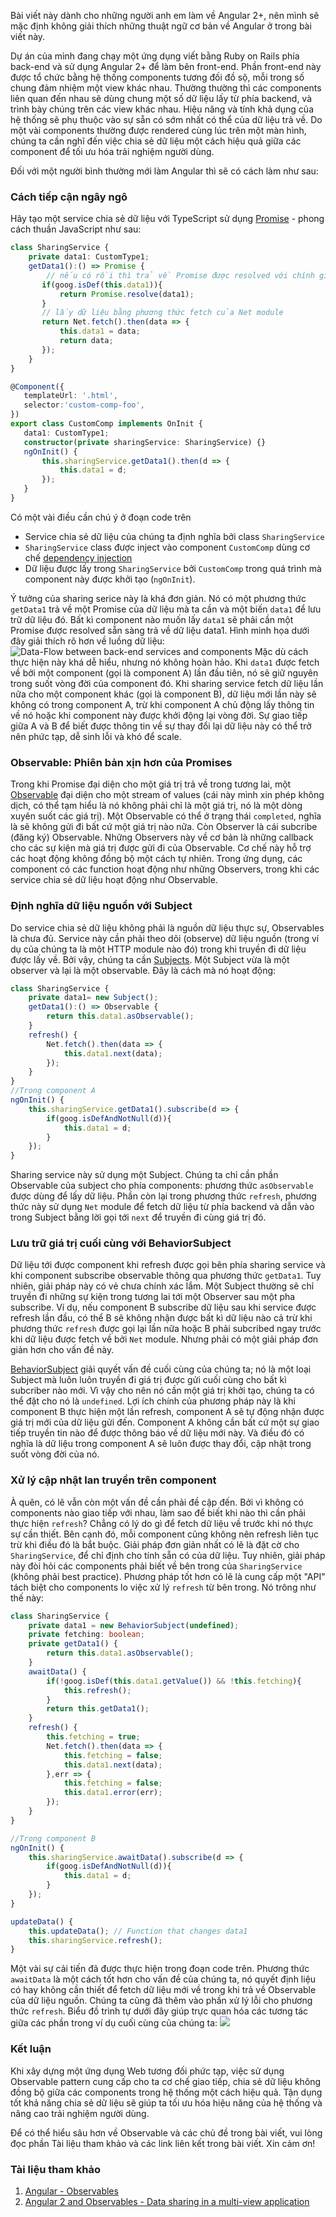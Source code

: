 Bài viết này dành cho những người anh em làm về Angular 2+, nên mình sẽ mặc định không giải thích những thuật ngữ cơ bản về Angular ở trong bài viết này.

Dự án của mình đang chạy một ứng dụng viết bằng Ruby on Rails phía back-end và sử dụng Angular 2+ để làm bên front-end. Phần front-end này được tổ chức bằng hệ thống components tương đối đồ sộ, mỗi trong số chung đảm nhiệm một view khác nhau. Thường thường thì các  components liên quan đến nhau sẽ dùng chung một số dữ liệu lấy từ phía backend, và trình bày chúng trên các view khác nhau. Hiệu năng và tính khả dụng của hệ thống sẽ phụ thuộc vào sự sẵn có sớm nhất có thể của dữ liệu trả về. Do một vài components thường được rendered cùng lúc trên một màn hình, chúng ta cần nghĩ đến việc chia sẻ dữ liệu một cách hiệu quả giữa các component để tối ưu hóa trải nghiệm người dùng.

Đối với một người bình thường mới làm Angular thì sẽ có cách làm như sau:
### Cách tiếp cận ngây ngô
Hãy tạo một service chia sẻ dữ liệu với TypeScript sử dụng [Promise](https://developer.mozilla.org/vi/docs/Web/JavaScript/Reference/Global_Objects/Promise) - phong cách thuần JavaScript như sau:
```ts
class SharingService {
    private data1: CustomType1;
    getData1():() => Promise {
        // nếu có rồi thì trả về Promise được resolved với chính giá trị đó
       if(goog.isDef(this.data1)){
           return Promise.resolve(data1);
       }
       // lấy dữ liệu bằng phương thức fetch của Net module
       return Net.fetch().then(data => {
           this.data1 = data;
           return data;
       });
    }
}			

@Component({
   templateUrl: '.html',
   selector:'custom-comp-foo',
})
export class CustomComp implements OnInit {
   data1: CustomType1;
   constructor(private sharingService: SharingService) {}
   ngOnInit() {
       this.sharingService.getData1().then(d => {
           this.data1 = d;
       });
   }
}
```

Có một vài điều cần chú ý ở đoạn code trên
* Service chia sẻ dữ liệu của chúng ta định nghĩa bởi class `SharingService`
* `SharingService` class được inject vào component `CustomComp` dùng cơ chế [dependency injection](https://angular.io/guide/dependency-injection)
* Dữ liệu được lấy trong `SharingService` bởi `CustomComp` trong quá trình mà component này được khởi tạo (`ngOnInit`).

Ý tưởng của sharing serice này là khá đơn giản. Nó có một phương thức `getData1` trả về một Promise của dữ liệu mà ta cần và một biến `data1` để lưu trữ dữ liệu đó. Bất kì component nào muốn lấy `data1` sẽ phải cần một Promise được resolved sẵn sàng trả về dữ liệu data1. Hình minh họa dưới đây giải thích rõ hơn về luồng dữ liệu:
![Data-Flow between back-end services and components](https://images.viblo.asia/02e8392b-44a6-4d72-b6f1-0e052aa5c89b.png)
Mặc dù cách thực hiện này khá dễ hiểu, nhưng nó không hoàn hảo. Khi `data1` được fetch về bởi một component (gọi là component A) lần đầu tiên, nó sẽ giữ nguyên trong suốt vòng đời của component đó. Khi sharing service fetch dữ liệu lần nữa cho một component khác (gọi là component B), dữ liệu mới lần này sẽ không có trong component A, trừ khi component A chủ động lấy thông tin về nó hoặc khi component này được khởi động lại vòng đời. Sự giao tiếp giữa A và B để biết được thông tin về sự thay đổi lại dữ liệu này có thể trở nên phức tạp, dễ sinh lỗi và khó để scale.
### Observable: Phiên bản xịn hơn của Promises
Trong khi Promise đại diện cho một giá trị trả về trong tương lai, một [Observable](https://angular.io/guide/observables) đại diện cho một stream of values (cái này mình xin phép không dịch, có thể tạm hiểu là nó không phải chỉ là một giá trị, nó là một dòng xuyên suốt các giá trị). Một Observable có thể ở trạng thái `completed`, nghĩa là sẽ không gửi đi bất cứ một giá trị nào nữa. Còn Observer là cái subcribe (đăng ký)  Observable. Những Observers này về cơ bản là những callback cho các sự kiện mà giá trị được gửi đi của Observable. Cơ chế này hỗ trợ các hoạt động không đồng bộ một cách tự nhiên. Trong ứng dụng, các component có các function hoạt động như những Observers, trong khi các service chia sẻ dữ liệu hoạt động như Observable.

### Định nghĩa dữ liệu nguồn với Subject

Do service chia sẻ dữ liệu không phải là nguồn dữ liệu thực sự, Observables là chưa đủ. Service này cần phải theo dõi (observe) dữ liệu nguồn (trong ví dụ của chúng ta là một HTTP module nào đó) trong khi truyền đi dữ liệu được lấy về. Bởi vậy, chúng ta cần [Subjects](https://blog.angularindepth.com/rxjs-understanding-subjects-5c585188c3e1). Một Subject vừa là một observer và lại là một observable. Đây là cách mà nó hoạt động:
```ts
class SharingService {
    private data1= new Subject();
    getData1():() => Observable {
        return this.data1.asObservable();
    }
    refresh() {
        Net.fetch().then(data => {
            this.data1.next(data);
        });
    }
} 
//Trong component A
ngOnInit() {
    this.sharingService.getData1().subscribe(d => {
        if(goog.isDefAndNotNull(d)){
            this.data1 = d;
        }
    });
}
```
Sharing service này sử dụng một Subject. Chúng ta chỉ cần phần Observable của subject cho phía components: phương thức `asObservable` được dùng để lấy dữ liệu. Phần còn lại trong phương thức `refresh`, phương thức này sử dụng `Net` module để fetch dữ liệu từ phía backend và dẫn vào trong Subject bằng lời gọi tới `next` để truyền đi cùng giá trị đó.
### Lưu trữ giá trị cuối cùng với BehaviorSubject
Dữ liệu tới được component khi refresh được gọi bên phía sharing service và khi component subscribe observable thông qua phương thức `getData1`. Tuy nhiên, giải pháp này có vẻ chưa chính xác lắm. Một Subject thường sẽ chỉ truyền đi những sự kiện trong tương lai tới một Observer sau một pha subscribe. Ví dụ, nếu component B subscribe dữ liệu sau khi service được refresh lần đầu, có thể B sẽ không nhận được bất kì dữ liệu nào cả trừ khi phương thức `refresh` được gọi lại lần nữa hoặc B phải subcribed ngay trước khi dữ liệu được fetch về bởi `Net` module. Nhưng phải có một giải pháp đơn giản hơn cho vấn đề này.

[BehaviorSubject](https://medium.com/@weswhite/angular-behaviorsubject-service-60485ef064fc) giải quyết vấn đề cuối cùng của chúng ta; nó là một loại Subject mà luôn luôn truyền đi giá trị được gửi cuối cùng cho bất kì subcriber nào mới. Vì vậy cho nên nó cần một giá trị khởi tạo, chúng ta có thể đặt cho nó là `undefined`. Lợi ích chính của phương pháp này là khi component B thực hiện một lần refresh, component A sẽ tự động nhận được giá trị mới của dữ liệu gửi đến. Component A không cần bất cứ một sự giao tiếp truyền tin nào để được thông báo về dữ liệu mới này. Và điều đó có nghĩa là dữ liệu trong component A sẽ luôn được thay đổi, cập nhật trong suốt vòng đời của nó.

### Xử lý cập nhật lan truyền trên component
À quên, có lẽ vẫn còn một vấn đề cần phải đề cập đến. Bởi vì không có components nào giao tiếp với nhau, làm sao để biết khi nào thì cần phải thực hiện `refresh`? Chẳng có lý do gì để fetch dữ liệu về trước khi nó thực sự cần thiết. Bên cạnh đó, mỗi component cũng không nên refresh liên tục trừ khi điều đó là bắt buộc. Giải pháp đơn giản nhất có lẽ là đặt cờ cho `SharingService`, để chỉ định cho tính sẵn có của dữ liệu. Tuy nhiên, giải pháp này đòi hỏi các components phải biết về bên trong của `SharingService` (không phải best practice). Phương pháp tốt hơn có lẽ là cung cấp một "API" tách biệt cho components lo việc xử lý `refresh` từ bên trong. Nó trông như thế này:
```ts
class SharingService {
    private data1 = new BehaviorSubject(undefined);
    private fetching: boolean;
    private getData1() {
        return this.data1.asObservable();
    }
    awaitData() {
        if(!goog.isDef(this.data1.getValue()) && !this.fetching){
            this.refresh();
        }
        return this.getData1();
    }
    refresh() {
        this.fetching = true;
        Net.fetch().then(data => {
            this.fetching = false;
            this.data1.next(data);
        },err => {
            this.fetching = false;
            this.data1.error(err);
        });
    }
}

//Trong component B
ngOnInit() {
    this.sharingService.awaitData().subscribe(d => {
        if(goog.isDefAndNotNull(d)){
            this.data1 = d;
        }
    });
}

updateData() {
    this.updateData(); // Function that changes data1
    this.sharingService.refresh();
}
```
Một vài sự cải tiến đã được thực hiện trong đoạn code trên. Phương thức `awaitData` là một cách tốt hơn cho vấn đề của chúng ta, nó quyết định liệu có hay không cần thiết để fetch dữ liệu mới về trong khi trả về Observable của dữ liệu nguồn. Chúng ta cũng đã thêm vào phần xử lý lỗi cho phương thức `refresh`. Biểu đồ trình tự dưới đây giúp trực quan hóa các tương tác giữa các phần trong ví dụ cuối cùng của chúng ta:
![](https://images.viblo.asia/0aee1ea6-c3c9-4882-b749-de36e10d361a.png)
### Kết luận
Khi xây dựng một ứng dụng Web tương đối phức tạp, việc sử dụng Observable pattern cung cấp cho ta cơ chế giao tiếp, chia sẻ dữ liệu không đồng bộ giữa các components trong hệ thống một cách hiệu quả. Tận dụng tốt khả năng chia sẻ dữ liệu sẽ giúp ta tối ưu hóa hiệu năng của hệ thống và nâng cao trải nghiệm người dùng.

Để có thể hiểu sâu hơn về Observable và các chủ đề trong bài viết, vui lòng đọc phần Tài liệu tham khảo và các link liên kết trong bài viết. Xin cảm ơn!

### Tài liệu tham khảo
1. [Angular - Observables](https://angular.io/guide/observables)
2. [Angular 2 and Observables - Data sharing in a multi-view application](https://www.lucidchart.com/techblog/2016/11/08/angular-2-and-observables-data-sharing-in-a-multi-view-application/)